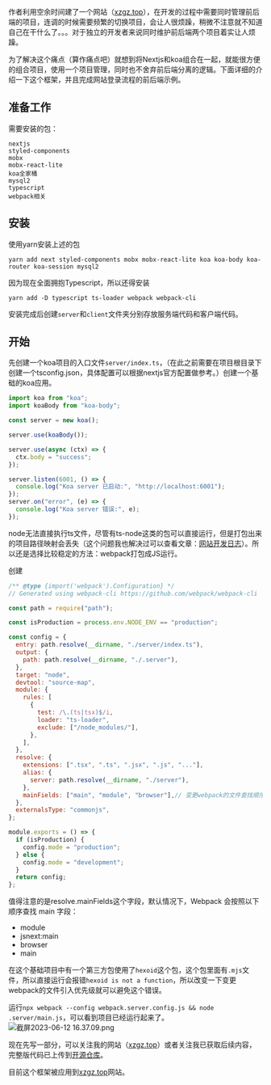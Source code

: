 作者利用空余时间建了一个网站（[xzgz.top](https://xzgz.top)），在开发的过程中需要同时管理前后端的项目，连调的时候需要频繁的切换项目，会让人很烦躁，稍微不注意就不知道自己在干什么了。。。对于独立的开发者来说同时维护前后端两个项目着实让人烦躁。

为了解决这个痛点（算作痛点吧）就想到将Nextjs和koa组合在一起，就能很方便的组合项目，使用一个项目管理，同时也不舍弃前后端分离的逻辑。下面详细的介绍一下这个框架，并且完成网站登录流程的前后端示例。

## 准备工作

需要安装的包：
```shell
nextjs
styled-components
mobx
mobx-react-lite
koa全家桶
mysql2
typescript
webpack相关
```

## 安装
使用yarn安装上述的包

```shell
yarn add next styled-components mobx mobx-react-lite koa koa-body koa-router koa-session mysql2
```
因为现在全面拥抱Typescript，所以还得安装

```shell
yarn add -D typescript ts-loader webpack webpack-cli
```

安装完成后创建`server`和`client`文件夹分别存放服务端代码和客户端代码。

## 开始

先创建一个koa项目的入口文件`server/index.ts`，（在此之前需要在项目根目录下创建一个tsconfig.json，具体配置可以根据nextjs官方配置做参考。）创建一个基础的koa应用。
```typescript
import koa from "koa";
import koaBody from "koa-body";

const server = new koa();

server.use(koaBody());

server.use(async (ctx) => {
  ctx.body = "success";
});

server.listen(6001, () => {
  console.log("Koa server 已启动:", "http://localhost:6001");
});
server.on("error", (e) => {
  console.log("Koa server 错误:", e);
});

```

node无法直接执行ts文件，尽管有ts-node这类的包可以直接运行，但是打包出来的项目路径映射会丢失（这个问题我也解决过可以查看文章：[网站开发日志](https://xzgz.top/blog/38#%E9%81%87%E5%88%B0%E7%9A%84%E4%B8%80%E4%BA%9B%E9%97%AE%E9%A2%9855)）。所以还是选择比较稳定的方法：webpack打包成JS运行。

创建
```js
/** @type {import('webpack').Configuration} */
// Generated using webpack-cli https://github.com/webpack/webpack-cli

const path = require("path");

const isProduction = process.env.NODE_ENV == "production";

const config = {
  entry: path.resolve(__dirname, "./server/index.ts"),
  output: {
    path: path.resolve(__dirname, "./.server"),
  },
  target: "node",
  devtool: "source-map",
  module: {
    rules: [
      {
        test: /\.(ts|tsx)$/i,
        loader: "ts-loader",
        exclude: ["/node_modules/"],
      },
    ],
  },
  resolve: {
    extensions: [".tsx", ".ts", ".jsx", ".js", "..."],
    alias: {
      server: path.resolve(__dirname, "./server"),
    },
    mainFields: ["main", "module", "browser"],// 变更webpack的文件查找顺序
  },
  externalsType: "commonjs",
};

module.exports = () => {
  if (isProduction) {
    config.mode = "production";
  } else {
    config.mode = "development";
  }
  return config;
};
```
值得注意的是resolve.mainFields这个字段，默认情况下，Webpack 会按照以下顺序查找 main 字段：
- module
- jsnext:main
- browser
- main

在这个基础项目中有一个第三方包使用了`hexoid`这个包，这个包里面有`.mjs`文件，所以直接运行会报错`hexoid is not a function`，所以改变一下变更webpack的文件引入优先级就可以避免这个错误。

运行`npx webpack --config webpack.server.config.js && node .server/main.js`，可以看到项目已经运行起来了。
![截屏2023-06-12 16.37.09.png](https://26qgecq9acl2hsew.public.blob.vercel-storage.com/2e9864a0233d7196d7f616400.37.09-s6ynOBlPr7pzEGKJ3ObKBYRpPwIfMU.png)

现在先写一部分，可以关注我的网站（[xzgz.top](https://xzgz.top)）或者关注我已获取后续内容，完整版代码已上传到[开源仓库](https://github.com/RookieGz/monsoon)。

目前这个框架被应用到[xzgz.top](https://xzgz.top)网站。




